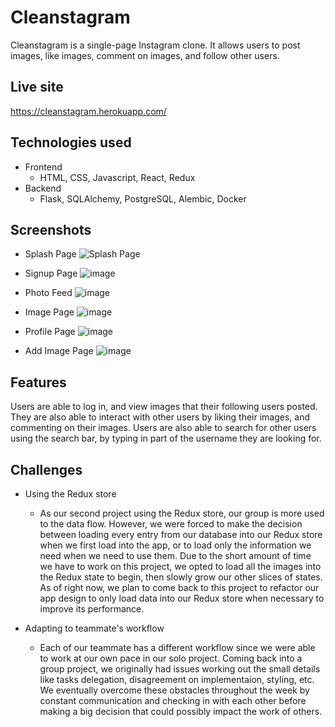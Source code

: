 # Cleanstagram

Cleanstagram is a single-page Instagram clone. It allows users to post images, like images, comment on images, and follow other users.

## Live site

https://cleanstagram.herokuapp.com/

## Technologies used

- Frontend
  - HTML, CSS, Javascript, React, Redux
- Backend
  - Flask, SQLAlchemy, PostgreSQL, Alembic, Docker

## Screenshots

- Splash Page
  ![Splash Page](https://user-images.githubusercontent.com/54250710/137774960-6bb6e854-a550-4592-b4a7-451403a57679.png)

- Signup Page
  ![image](https://user-images.githubusercontent.com/54250710/137775125-b9fa0622-4439-4ce5-b934-949c89d6c01f.png)

- Photo Feed
  ![image](https://user-images.githubusercontent.com/54250710/137775225-08fada44-b276-4384-b68b-32f64919ed50.png)

- Image Page
  ![image](https://user-images.githubusercontent.com/54250710/137775336-3c408bef-40f7-44ba-82f3-861559c4b0b1.png)

- Profile Page
  ![image](https://user-images.githubusercontent.com/54250710/137775457-8a418cc3-bb8a-48d1-b961-fa0190ea58d0.png)

- Add Image Page
  ![image](https://user-images.githubusercontent.com/54250710/137775552-c54bf165-2964-4938-8509-d37e31dea181.png)

## Features

Users are able to log in, and view images that their following users posted. They are also able to interact with other users by liking their images, and commenting on their images. Users are also able to search for other users using the search bar, by typing in part of the username they are looking for.

## Challenges

- Using the Redux store

  - As our second project using the Redux store, our group is more used to the data flow. However, we were forced to make the decision between loading every entry from our database into our Redux store when we first load into the app, or to load only the information we need when we need to use them. Due to the short amount of time we have to work on this project, we opted to load all the images into the Redux state to begin, then slowly grow our other slices of states. As of right now, we plan to come back to this project to refactor our app design to only load data into our Redux store when necessary to improve its performance.

- Adapting to teammate's workflow
  - Each of our teammate has a different workflow since we were able to work at our own pace in our solo project. Coming back into a group project, we originally had issues working out the small details like tasks delegation, disagreement on implementaion, styling, etc. We eventually overcome these obstacles throughout the week by constant communication and checking in with each other before making a big decision that could possibly impact the work of others.
